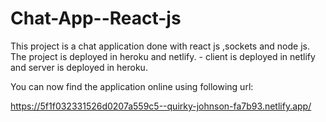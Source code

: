# Chat-App--React-js

This project is a chat application done with react js ,sockets and node js.
The project is deployed in heroku and netlify.
    - client is deployed in netlify and server is deployed in heroku.

You can now find the application online using following url:

https://5f1f032331526d0207a559c5--quirky-johnson-fa7b93.netlify.app/

